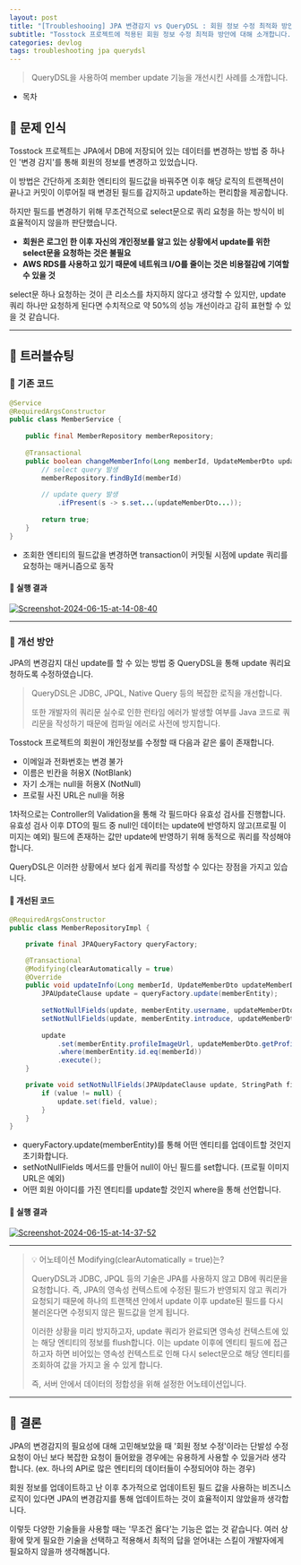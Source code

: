```yaml
---
layout: post
title: "[Troubleshooing] JPA 변경감지 vs QueryDSL : 회원 정보 수정 최적화 방안"
subtitle: "Tosstock 프로젝트에 적용된 회원 정보 수정 최적화 방안에 대해 소개합니다."
categories: devlog
tags: troubleshooting jpa querydsl
---
```


> QueryDSL을 사용하여 member update 기능을 개선시킨 사례를 소개합니다.

<!--more-->

- 목차

## 🌱 문제 인식

Tosstock 프로젝트는 JPA에서 DB에 저장되어 있는 데이터를 변경하는 방법 중 하나인 '변경 감지'를 통해 회원의 정보를 변경하고 있었습니다.

이 방법은 간단하게 조회한 엔티티의 필드값을 바꿔주면 이후 해당 로직의 트랜젝션이 끝나고 커밋이 이루어질 때 변경된 필드를 감지하고 update하는 편리함을 제공합니다.

하지만 필드를 변경하기 위해 무조건적으로 select문으로 쿼리 요청을 하는 방식이 비효율적이지 않을까 판단했습니다.

- <strong>회원은 로그인 한 이후 자신의 개인정보를 알고 있는 상황에서 update를 위한 select문을 요청하는 것은 불필요</strong>
- <strong>AWS RDS를 사용하고 있기 때문에 네트워크 I/O를 줄이는 것은 비용절감에 기여할 수 있을 것</strong>

select문 하나 요청하는 것이 큰 리소스를 차지하지 않다고 생각할 수 있지만, update 쿼리 하나만 요청하게 된다면 수치적으로 약 50%의 성능 개선이라고 감히 표현할 수 있을 것 같습니다.

----

## 🌱 트러블슈팅

### 🥕 기존 코드
```java
@Service
@RequiredArgsConstructor
public class MemberService {
	
    public final MemberRepository memberRepository;
    
    @Transactional
    public boolean changeMemberInfo(Long memberId, UpdateMemberDto updateMemberDto) {
        // select query 발생
        memberRepository.findById(memberId)
        
        // update query 발생
            .ifPresent(s -> s.set...(updateMemberDto...));
        
        return true;
    }
}
```
- 조회한 엔티티의 필드값을 변경하면 transaction이 커밋될 시점에 update 쿼리를 요청하는 매커니즘으로 동작

#### 🥕 실행 결과

<a href="https://ibb.co/93fTMJt"><img src="https://i.ibb.co/0VWMwkt/Screenshot-2024-06-15-at-14-08-40.png" alt="Screenshot-2024-06-15-at-14-08-40" border="0"></a>

---

### 🌱 개선 방안

JPA의 변경감지 대신 update를 할 수 있는 방법 중 QueryDSL을 통해 update 쿼리요청하도록 수정하였습니다.

> QueryDSL은 JDBC, JPQL, Native Query 등의 복잡한 로직을 개선합니다.
> 
> 또한 개발자의 쿼리문 실수로 인한 런타임 에러가 발생할 여부를 Java 코드로 쿼리문을 작성하기 때문에 컴파일 에러로 사전에 방지합니다.

Tosstock 프로젝트의 회원이 개인정보를 수정할 때 다음과 같은 룰이 존재합니다.

- 이메일과 전화번호는 변경 불가
- 이름은 빈칸을 허용X (NotBlank)
- 자기 소개는 null을 허용X (NotNull)
- 프로필 사진 URL은 null을 허용

1차적으로는 Controller의 Validation을 통해 각 필드마다 유효성 검사를 진행합니다. 유효성 검사 이후 DTO의 필드 중 null인 데이터는 update에 반영하지 않고(프로필 이미지는 예외) 
필드에 존재하는 값만 update에 반영하기 위해 동적으로 쿼리를 작성해야합니다.

QueryDSL은 이러한 상황에서 보다 쉽게 쿼리를 작성할 수 있다는 장점을 가지고 있습니다.


#### 🥕 개선된 코드
```java
@RequiredArgsConstructor
public class MemberRepositoryImpl {

    private final JPAQueryFactory queryFactory;

    @Transactional
    @Modifying(clearAutomatically = true)
    @Override
    public void updateInfo(Long memberId, UpdateMemberDto updateMemberDto) {
        JPAUpdateClause update = queryFactory.update(memberEntity);
        
        setNotNullFields(update, memberEntity.username, updateMemberDto.getUsername());
        setNotNullFields(update, memberEntity.introduce, updateMemberDto.getIntroduce());
        
        update
            .set(memberEntity.profileImageUrl, updateMemberDto.getProfileImageUrl())
            .where(memberEntity.id.eq(memberId))
            .execute();
    }

    private void setNotNullFields(JPAUpdateClause update, StringPath field, String value) {
        if (value != null) {
            update.set(field, value);
        }
    }
}
```

- queryFactory.update(memberEntity)를 통해 어떤 엔티티를 업데이트할 것인지 초기화합니다.
- setNotNullFields 메서드를 만들어 null이 아닌 필드를 set합니다. (프로필 이미지 URL은 예외)
- 어떤 회원 아이디를 가진 엔티티를 update할 것인지 where을 통해 선언합니다.

#### 🥕 실행 결과

<a href="https://ibb.co/6BCzPdx"><img src="https://i.ibb.co/nCJ9cWv/Screenshot-2024-06-15-at-14-37-52.png" alt="Screenshot-2024-06-15-at-14-37-52" border="0"></a>

---

> 💡 어노테이션 Modifying(clearAutomatically = true)는?
> 
> QueryDSL과 JDBC, JPQL 등의 기술은 JPA를 사용하지 않고 DB에 쿼리문을 요청합니다. 즉, JPA의 영속성 컨텍스트에 수정된 필드가 반영되지 않고 쿼리가 요청되기 때문에 
> 하나의 트랜잭션 안에서 update 이후 update된 필드를 다시 불러온다면 수정되지 않은 필드값을 얻게 됩니다.
> 
> 이러한 상황을 미리 방지하고자, update 쿼리가 완료되면 영속성 컨텍스트에 있는 해당 엔티티의 정보를 flush합니다. 이는 update 이후에 엔티티 필드에 접근하고자 하면 비어있는 영속성 
> 컨텍스트로 인해 다시 select문으로 해당 엔티티를 조회하여 값을 가지고 올 수 있게 합니다.
> 
> 즉, 서버 안에서 데이터의 정합성을 위해 설정한 어노테이션입니다.

---

## 🌱 결론

JPA의 변경감지의 필요성에 대해 고민해보았을 때 '회원 정보 수정'이라는 단발성 수정 요청이 아닌 보다 복잡한 요청이 들어왔을 경우에는 유용하게 사용할 수 있을거라 생각합니다. (ex. 하나의 API로 많은 엔티티의 데이터들이 수정되어야 하는 경우)

회원 정보를 업데이트하고 난 이후 추가적으로 업데이트된 필드 값을 사용하는 비즈니스 로직이 있다면 JPA의 변경감지를 통해 업데이트하는 것이 효율적이지 않았을까 생각합니다.

이렇듯 다양한 기술들을 사용할 때는 '무조건 옳다'는 기능은 없는 것 같습니다. 여러 상황에 맞게 필요한 기술을 선택하고 적용해서 최적의 답을 얻어내는 스킬이 개발자에게 필요하지 않을까 생각해봅니다.